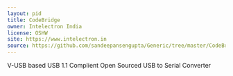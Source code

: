 ```yaml
---
layout: pid
title: CodeBridge
owner: Intelectron India
license: OSHW
site: https://www.intelectron.in
source: https://github.com/sandeepansengupta/Generic/tree/master/CodeBridge/CAD/Eagle
---
```

V-USB based USB 1.1 Complient Open Sourced USB to Serial Converter
